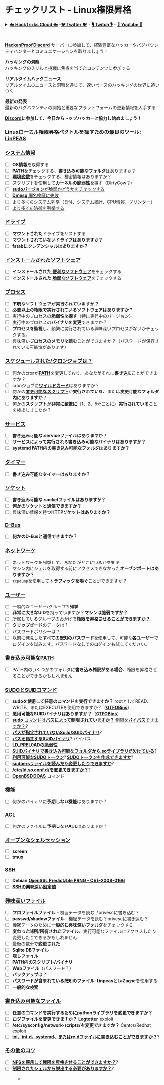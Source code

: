 # チェックリスト - Linux権限昇格

<details>

<summary><a href="https://cloud.hacktricks.xyz/pentesting-cloud/pentesting-cloud-methodology"><strong>☁️ HackTricks Cloud ☁️</strong></a> -<a href="https://twitter.com/hacktricks_live"><strong>🐦 Twitter 🐦</strong></a> - <a href="https://www.twitch.tv/hacktricks_live/schedule"><strong>🎙️ Twitch 🎙️</strong></a> - <a href="https://www.youtube.com/@hacktricks_LIVE"><strong>🎥 Youtube 🎥</strong></a></summary>

* **サイバーセキュリティ会社**で働いていますか？**HackTricksにあなたの会社を広告したいですか？** または、**PEASSの最新バージョンにアクセスしたり、HackTricksをPDFでダウンロードしたいですか？** [**サブスクリプションプラン**](https://github.com/sponsors/carlospolop)をチェックしてください！
* [**The PEASS Family**](https://opensea.io/collection/the-peass-family)を発見してください。私たちの独占的な[**NFTs**](https://opensea.io/collection/the-peass-family)のコレクションです。
* [**公式のPEASS & HackTricksグッズ**](https://peass.creator-spring.com)を手に入れましょう。
* **[**💬**](https://emojipedia.org/speech-balloon/) [**Discordグループ**](https://discord.gg/hRep4RUj7f)に参加するか、[**テレグラムグループ**](https://t.me/peass)に参加するか、**Twitter** [**🐦**](https://github.com/carlospolop/hacktricks/tree/7af18b62b3bdc423e11444677a6a73d4043511e9/\[https:/emojipedia.org/bird/README.md)[**@carlospolopm**](https://twitter.com/hacktricks\_live)**にフォローしてください。**
* **あなたのハッキングのコツを共有するために、** [**HackTricksリポジトリ**](https://github.com/carlospolop/hacktricks) と [**HackTricks Cloudリポジトリ**](https://github.com/carlospolop/hacktricks-cloud)にPRを提出してください。​

</details>

<figure><img src="../.gitbook/assets/image (7) (2).png" alt=""><figcaption></figcaption></figure>

<figure><img src="../../.gitbook/assets/image (1) (3) (1).png" alt=""><figcaption></figcaption></figure>

[**HackenProof Discord**](https://discord.com/invite/N3FrSbmwdy) サーバーに参加して、経験豊富なハッカーやバグバウンティハンターとコミュニケーションを取りましょう！

**ハッキングの洞察**\
ハッキングのスリルと挑戦に焦点を当てたコンテンツに参加する

**リアルタイムハックニュース**\
リアルタイムのニュースと洞察を通じて、速いペースのハッキングの世界に追いつく

**最新の発表**\
最新のバグバウンティの開始と重要なプラットフォームの更新情報を入手する

**[**Discord**](https://discord.com/invite/N3FrSbmwdy)に参加して、今日からトップハッカーと協力し始めましょう！**

### **Linuxローカル権限昇格ベクトルを探すための最良のツール:** [**LinPEAS**](https://github.com/carlospolop/privilege-escalation-awesome-scripts-suite/tree/master/linPEAS)

### [システム情報](privilege-escalation/#system-information)

* [ ] **OS情報**を取得する
* [ ] [**PATH**](privilege-escalation/#path)をチェックする、**書き込み可能なフォルダ**はありますか？
* [ ] [**環境変数**](privilege-escalation/#env-info)をチェックする、機密情報はありますか？
* [ ] スクリプトを使用して[**カーネルの脆弱性**](privilege-escalation/#kernel-exploits)を探す（DirtyCow？）
* [ ] [**sudoバージョン**が脆弱かどうかをチェックする](privilege-escalation/#sudo-version)
* [ ] [**Dmesg** 署名検証に失敗](privilege-escalation/#dmesg-signature-verification-failed)
* [ ] より多くのシステム列挙（[日付、システム統計、CPU情報、プリンター](privilege-escalation/#more-system-enumeration)）
* [ ] [より多くの防御を列挙する](privilege-escalation/#enumerate-possible-defenses)

### [ドライブ](privilege-escalation/#drives)

* [ ] **マウントされた**ドライブをリストする
* [ ] **マウントされていないドライブはありますか？**
* [ ] **fstabにクレデンシャルはありますか？**

### [**インストールされたソフトウェア**](privilege-escalation/#installed-software)

* [ ] **インストールされた**[ **便利なソフトウェア**](privilege-escalation/#useful-software)をチェックする
* [ ] **インストールされた** [**脆弱なソフトウェア**](privilege-escalation/#vulnerable-software-installed)をチェックする

### [プロセス](privilege-escalation/#processes)

* [ ] **不明なソフトウェアが実行されていますか？**
* [ ] **必要以上の権限で実行されているソフトウェアはありますか？**
* [ ] 実行中のプロセスの**脆弱性を探す**（特に実行中のバージョン）。
* [ ] 実行中のプロセスの**バイナリを変更**できますか？
* [ ] **プロセスを監視**し、頻繁に実行されている興味深いプロセスがないかチェックする。
* [ ] 興味深い**プロセスのメモリを読む**ことができますか？（パスワードが保存されている可能性があります）

### [スケジュールされた/クロンジョブは？](privilege-escalation/#scheduled-jobs)

* [ ] 何かのcronが[**PATH**](privilege-escalation/#cron-path)を変更しており、あなたがそれに**書き込む**ことができますか？
* [ ] cronジョブに[**ワイルドカード**](privilege-escalation/#cron-using-a-script-with-a-wildcard-wildcard-injection)はありますか？
* [ ] 何かの[**変更可能なスクリプト**](privilege-escalation/#cron-script-overwriting-and-symlink)が**実行されている**、または**変更可能なフォルダ内にありますか**？
* [ ] 何かの**スクリプト**が[**非常に頻繁に**](privilege-escalation/#frequent-cron-jobs)（1、2、5分ごとに）**実行されている**ことを検出しましたか？

### [サービス](privilege-escalation/#services)

* [ ] **書き込み可能な.serviceファイルはありますか？**
* [ ] **サービスによって実行される書き込み可能なバイナリはありますか？**
* [ ] **systemd PATH内の書き込み可能なフォルダはありますか？**

### [タイマー](privilege-escalation/#timers)

* [ ] **書き込み可能なタイマーはありますか？**

### [ソケット](privilege-escalation/#sockets)

* [ ] **書き込み可能な.socketファイルはありますか？**
* [ ] **何かのソケットと通信できますか？**
* [ ] 興味深い情報を持つ**HTTPソケットはありますか？**

### [D-Bus](privilege-escalation/#d-bus)

* [ ] **何かのD-Busと通信できますか？**

### [ネットワーク](privilege-escalation/#network)

* [ ] ネットワークを列挙して、あなたがどこにいるかを知る
* [ ] マシン内にシェルを取得する前にアクセスできなかった**オープンポートはありますか？**
* [ ] `tcpdump`を使用して**トラフィックを嗅ぐ**ことができますか？

### [ユーザー](privilege-escalation/#users)

* [ ] 一般的なユーザー/グループの**列挙**
* [ ] **非常に大きなUID**を持っていますか？**マシンは脆弱ですか？**
* [ ] 所属しているグループのおかげで[**権限を昇格させることができますか？**](privilege-escalation/interesting-groups-linux-pe/)
* [ ] **クリップボード**のデータは？
* [ ] パスワードポリシーは？
* [ ] 以前に発見した**すべての既知のパスワード**を使用して、可能な**各ユーザー**でログインを試みます。パスワードなしでのログインも試してください。

### [書き込み可能なPATH](privilege-escalation/#writable-path-abuses)

* [ ] PATH内のいくつかのフォルダに**書き込み権限がある場合**、権限を昇格させることができるかもしれません

### [SUDOとSUIDコマンド](privilege-escalation/#sudo-and-suid)

* [ ] **sudoを使用して任意のコマンドを実行できますか？** rootとしてREAD、WRITE、またはEXECUTEを使用できますか？（[**GTFOBins**](https://gtfobins.github.io)）
* [ ] **悪用可能なSUIDバイナリはありますか？**（[**GTFOBins**](https://gtfobins.github.io)）
* [ ] [**sudo** コマンドは**パスによって制限されていますか？** 制限を**バイパス**できますか？](privilege-escalation/#sudo-execution-bypassing-paths)?
* [ ] [**パスが指定されていないSudo/SUIDバイナリ**](privilege-escalation/#sudo-command-suid-binary-without-command-path)?
* [ ] [**パスを指定するSUIDバイナリ**](privilege-escalation/#suid-binary-with-command-path)? バイパス
* [ ] [**LD\_PRELOADの脆弱性**](privilege-escalation/#ld\_preload)
* [ ] [**SUIDバイナリで書き込み可能なフォルダから.soライブラリが欠けている**](privilege-escalation/#suid-binary-so-injection)?
* [ ] [**利用可能なSUDOトークン**](privilege-escalation/#reusing-sudo-tokens)? [**SUDOトークンを作成できますか**](privilege-escalation/#var-run-sudo-ts-less-than-username-greater-than)?
* [ ] [**sudoersファイルを読んだり変更したりできますか**](privilege-escalation/#etc-sudoers-etc-sudoers-d)?
* [ ] [**/etc/ld.so.conf.d/を変更できますか？**](privilege-escalation/#etc-ld-so-conf-d)?
* [ ] [**OpenBSD DOAS**](privilege-escalation/#doas) コマンド

### [機能](privilege-escalation/#capabilities)

* [ ] 何かのバイナリに**予期しない機能**はありますか？

### [ACL](privilege-escalation/#acls)

* [ ] 何かのファイルに**予期しないACL**はありますか？

### [オープンなシェルセッション](privilege-escalation/#open-shell-sessions)

* [ ] **screen**
* [ ] **tmux**

### [SSH](privilege-escalation/#ssh)

* [ ] **Debian** [**OpenSSL Predictable PRNG - CVE-2008-0166**](privilege-escalation/#debian-openssl-predictable-prng-cve-2008-0166)
* [ ] [**SSHの興味深い設定値**](privilege-escalation/#ssh-interesting-configuration-values)

### [興味深いファイル](privilege-escalation/#interesting-files)

* [ ] **プロファイルファイル** - 機密データを読む？privescに書き込む？
* [ ] **passwd/shadowファイル** - 機密データを読む？privescに書き込む？
* [ ] 機密データのために**一般的に興味深いフォルダ**をチェックする
* [ ] **変わった場所/所有されたファイル**、実行可能なファイルにアクセスしたり変更したりできるかもしれません
* [ ] 最後の数分で**変更された**
* [ ] **Sqlite DBファイル**
* [ ] **隠しファイル**
* [ ] **PATH内のスクリプト/バイナリ**
* [ ] **Webファイル**（パスワード？）
* [ ] **バックアップ**は？
* [ ] **パスワードが含まれている既知のファイル**: **Linpeas**と**LaZagne**を使用する
* [ ] **一般的な検索**

### [**書き込み可能なファイル**](privilege-escalation/#writable-files)

* [ ] **任意のコマンドを実行するためにpythonライブラリを変更できますか？**
* [ ] **ログファイルを変更できますか？** **Logtotten** exploit
* [ ] **/etc/sysconfig/network-scripts/を変更できますか？** Centos/Redhat exploit
* [ ] [**ini、int.d、systemd、またはrc.dファイルに書き込むことができますか？**](privilege-escalation/#init-init-d-systemd-and-rc-d)?

### [**その他のコツ**](privilege-escalation/#other-tricks)

* [ ] [**NFSを悪用して権限を昇格させることができますか？**](privilege-escalation/#nfs-privilege-escalation)?
* [ ] [**制限されたシェルから脱出する必要がありますか？**](privilege-escalation/#escaping-from-restricted-shells)?

<figure><
